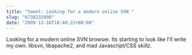 ```yaml
---
title: "tweet: Looking for a modern online SVN "
slug: "6738233990"
date: "2009-12-16T18:40:22+00:00"
---
```

Looking for a modern online SVN browser. Its starting to look like I'll write my own. libsvn, libapache2, and mad Javascript/CSS skillz.